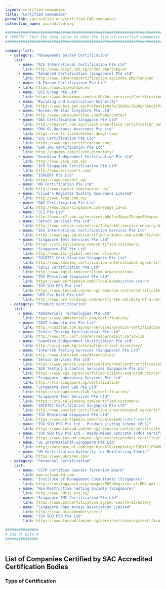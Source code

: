 ```yaml
---
layout: certified-companies
title: "Certified Companies"
permalink: /accredited-org/certified-CAB-companies
collection_name: accredited-org

######################################################################################
# COMMENT: Edit the data below to edit the list of certified companies for this page #
######################################################################################

company-list:
  - category: "Management System Certification"
    list:  
      - name: "ACE International Certification Pte Ltd"
        link: http://www.aicpl.com.sg/index.php?lang=en
      - name: "Advanced Certification (Singapore) Pte Ltd"
        link: http://www.advancedcertification.sg/index.php?lang=en
      - name: "A-Europe Certification Pte Ltd"
      - link: https://www.ajaeurope.eu
      - name: "BSI Group Pte Ltd"
        link: https://www.bsigroup.com/en-SG/Our-services/Certification/Certificate-and-Client-Directory-search/
      - name: "Building and Construction Authority"
        link: https://www.bca.gov.sg/Professionals/IQUAS/IQUAS/StaticPages/iso_company.aspx?menuID=7
      - name: "Bureau Veritas Singapore Pte Ltd"
        link: http://www.bureauveritas.com/home/contact   
      - name: "DAS Certification Singapore Pte Ltd"
        link: http://dascert.com.sg/client-zone?field_certification_number_value=&field_standard_value=All  
      - name: "DNV GL Business Assurance Pte Ltd"
        link: https://certificatechecker.dnvgl.com/  
      - name: "EPI Certification Pte Ltd"
        link: https://www.epi-certification.com/    
      - name: "EQA IMS Certification Pte Ltd"
        link: http://eqaims.com/client-directory/ 
      - name: "Guardian Independent Certification Pte Ltd"
        link: http://www.gicg.com.sg/ 
      - name: "ICR Singapore Certification Pte Ltd"
        link: http://www.icrsgcert.com/ 
      - name: "ISOCERT Pte Ltd"
        link: https://www.isocert.sg/ 
      - name: "KW Certification Pte Ltd"
        link: http://www.kwcert.com/contact-us/   
      - name: "Lloyd's Register Quality Assurance Limited"
        link: http://www.lrqa.com.sg/
      - name: "QAI Certification Pte Ltd"
        link: http://www.qaic-singapore.com/?page_id=35
      - name: "SC2 Pte Ltd"
        link: http://www.sc2.com.sg/services.php?s=3&pg=7&spg=9&sspg=
      - name: "Setsco Services Pte Ltd"
        link: http://www.setsco.com/setsco/Info/html/service-enquiry.html
      - name: "SGS International Certification Services Pte Ltd"
        link: https://www.sgs.sg/en/certified-clients-and-products/certified-client-directory
      - name: "Singapore Test Services Pte Ltd"
        link: https://sts.calvinseng.com/certified-customers/
      - name: "Singapore ISC Pte Ltd"
        link: http://www.isc-global.net/our-clients/
      - name: "SOCOTEC Certification Singapore Pte Ltd"
        link: http://www.socotec-certification-international.sg/certification/certified-companies  
      - name: "TQCSI Certification Pte Ltd"
        link: http://www.tqcsi.com/certified-organisations
      - name: "TÜV Rheinland Singapore Pte Ltd"
        link: https://www.certipedia.com/?locale=en#system-search
      - name: "TÜV SÜD PSB Pte Ltd"
        link: https://www.tuvsud.com/en-sg/resource-centre/certificate-finder/directory-of-management-system-certified-companies
      - name: "URS Far East Pte Ltd"
        link: http://www.urs-holdings.com/verify-the-validity-of-a-certificate
  - category: "Product Certification"
    list:
      - name: "Admaterials Technologies Pte Ltd"
        link: https://www.admaterials.com/certification/
      - name: "CAST Laboratories Pte Ltd"
        link: http://castlab.com.sg/our-services/product-certification-body-for-ready-mixed-concrete/
      - name: "Centre Testing International Pte Ltd"
        link: http://www.cti-cert.com/en/resourceInit.do?id=116
      - name: "Guardian Independent Certification Pte Ltd"
        link: http://gicg.com.sg/information/client-directory/
      - name: "Intertek Testing Services (Singapore) Pte Ltd"
        link: http://www.intertek.com/directories/
      - name: "Setsco Services Pte Ltd"
        link: https://www.setsco.com/setsco/Info/html/prdtcertification.html
      - name: "SGS Testing & Control Services Singapore Pte Ltd"
        link: https://www.sgs.sg/en/certified-clients-and-products/certified-client-directory
      - name: "Singapore Laboratory Services Pte Ltd"
        link: http://sls-singapore.sg/certification/
      - name: "Singapore Test Lab Pte Ltd"
        link: https://singaporetestlab.sg/certification/
      - name: "Singapore Test Services Pte Ltd"
        link: https://sts.calvinseng.com/certified-customers/
      - name: "SOCOTEC Certification Singapore Pte Ltd"
        link: http://www.socotec-certification-international.sg/certification/product-certification  
      - name: "TÜV Rheinland Singapore Pte Ltd"
        link: https://www.certipedia.com/?locale=en#product-search
      - name: "TÜV SÜD PSB Pte Ltd - Product Listing Scheme (PLS)"
        link: https://www.tuvsud.com/en-sg/resource-centre/certificate-finder/product-listing-scheme
      - name: "TÜV SÜD PSB Pte Ltd - Ready-Mixed Concrete (RMC) Certification Scheme"
        link: https://www.tuvsud.com/en-sg/services/product-certification/ready-mixed-concrete-certification-scheme
      - name: "UL International-Singapore Pte Ltd"
        link: http://database.ul.com/cgi-bin/XYV/template/LISEXT/1FRAME/index.html      
      - name: "UK Certification Authority for Reinforcing Sheets"
        link: https://www.ukcares.com/    
  - category: "Personnel Certification"
    list:
      - name: "CCTP Certified Counter Terrorism Board"
        link: www.cctpworld.com 
      - name: "Institute of Management Consultants (Singapore)"
        link: http://rmcsingapore.org/images/PDF/Register-of-RMC.pdf
      - name: "Non-Destructive Testing Society (Singapore)"
        link: http://www.ndtss.org.sg/
      - name: "Singapore PMC Certification Pte Ltd"
        link: https://www.pmccertification.sg/pmc-search-directory
      - name: "Singapore Rope Access Association Limited"
        link: http://sraa.asia/members/cert/
      - name: "TÜV SÜD PSB Pte Ltd"
        link: https://www.tuvsud.com/en-sg/services/training/certification-of-persons/singapore-certified-management-consultants

###############
# End of Data #
###############
---
```


<!-- COMMENT: content of page starts here -->
## List of Companies Certified by SAC Accredited Certification Bodies

### Type of Certification

<!-- COMMENT: html code for accordion displaying the list of certified companies is in '_layouts/certified-companies.html' -->

